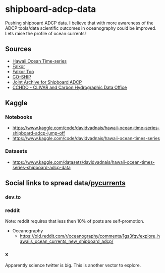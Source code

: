 # shipboard-adcp-data
Pushing shipboard ADCP data. I believe that with more awareness of the ADCP tools/data scientific outcomes in oceanography could be improved. Lets raise the profile of ocean currents!

## Sources
* [Hawaii Ocean Time-series](https://currents.soest.hawaii.edu/hot/index.html)
* [Falkor](https://currents.soest.hawaii.edu/falkor/)
* [Falkor Too](https://currents.soest.hawaii.edu/falkortoo/)
* [GO-SHIP](https://currents.soest.hawaii.edu/go-ship/sadcp_flastik/gallery/index.html)
* [Joint Archive for Shipboard ADCP](https://uhslc.soest.hawaii.edu/sadcp/main_inv.html)
* [CCHDO - CLIVAR and Carbon Hydrographic Data Office](https://cchdo.ucsd.edu/search?q=GO-SHIP) 

## Kaggle
### Notebooks
* https://www.kaggle.com/code/davidvadnais/hawaii-ocean-time-series-shipboard-adcp-jump-off
* https://www.kaggle.com/code/davidvadnais/hawaii-ocean-times-series
### Datasets 
* https://www.kaggle.com/datasets/davidvadnais/hawaii-ocean-times-series-shipboard-adcp-data


## Social links to spread data/[pycurrents](https://currents.soest.hawaii.edu/hg/pycurrents/)
### dev.to


### reddit
Note: reddit requires that less then 10% of posts are self-promotion.
* Oceanography
    * https://old.reddit.com/r/oceanography/comments/1gs3fqv/explore_hawaiis_ocean_currents_new_shipboard_adcp/

### x
Apparently science twitter is big.  This is another vector to explore.
